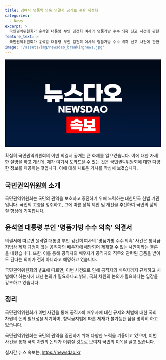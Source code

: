 ```yaml
---
title: 김여사 명품백 의혹 의결서 공개로 논란 재점화
categories:
  - News
excerpt: >
  국민권익위원회가 윤석열 대통령 부인 김건희 여사의 명품가방 수수 의혹 신고 사건에 관한 의결서 전문을 공개하며, 청탁금지법상 제재 규정이 없는 공직자 배우자는 제재할 수 없다고 설명했습니다. 이번 사건으로 공직자 배우자까지 규제하고 처벌해야 하는지 국회 차원의 논의가 필요하다고 덧붙였습니다. 윤석열 대통령 부인의 의혹 사건과 관련된 국민의 이목을 끄는 국민권익위원회의 이례적인 결정에 대한 소식.
feature_text: >
  국민권익위원회가 윤석열 대통령 부인 김건희 여사의 명품가방 수수 의혹 신고 사건에 관한 의결서 전문을 공개하며, 청탁금지법상 제재 규정이 없는 공직자 배우자는 제재할 수 없다고 설명했습니다. 이번 사건으로 공직자 배우자까지 규제하고 처벌해야 하는지 국회 차원의 논의가 필요하다고 덧붙였습니다. 윤석열 대통령 부인의 의혹 사건과 관련된 국민의 이목을 끄는 국민권익위원회의 이례적인 결정에 대한 소식.
image: '/assets/img/newsdao_breakingnews.jpg'
---
```


<p><img src="/assets/img/newsdao_breakingnews.jpg" alt="implanttips 속보" /></p>

<p>확실히 국민권익위원회의 이번 의결서 공개는 큰 화제를 일으켰습니다. 이에 대한 자세한 설명을 하고 계신데, 제가 여기서 도와드릴 수 있는 것은 국민권익위원회에 대한 다양한 정보를 제공하는 것입니다. 이에 대해 새로운 기사를 작성해 보겠습니다.</p>

<h2 data-ke-size="size26">국민권익위원회 소개</h2>

<p>국민권익위원회는 국민의 권익을 보호하고 증진하기 위해 노력하는 대한민국 헌법 기관입니다. 국민의 고충을 청취하고, 그에 따른 정책 제안 및 개선을 추진하여 국민의 삶의 질 향상에 기여합니다.</p>

<h2 data-ke-size="size26">윤석열 대통령 부인 '명품가방 수수 의혹' 의결서</h2>

<p>의결서에 따르면 윤석열 대통령 부인 김건희 여사의 '명품가방 수수 의혹' 사건은 청탁금지법상 제재 규정이 없는 공직자의 배우자에 해당되어 제재할 수 없는 사안이라는 결론을 내렸습니다. 또한, 이를 통해 공직자의 배우자가 공직자의 직무와 관련된 금품을 받아도 된다는 의미가 전혀 아니라고 해명하고 있습니다.</p>

<p>국민권익위원회의 발표에 따르면, 이번 사건으로 인해 공직자의 배우자까지 규제하고 처벌해야 하는지에 대한 논의가 필요하다고 밝혀, 국회 차원의 논의가 필요하다는 입장을 강조하고 있습니다.</p>

<h2 data-ke-size="size26">정리</h2>

<p>국민권익위원회가 이번 사건을 통해 공직자의 배우자에 대한 규제와 처벌에 대한 국회 차원의 논의 필요성을 제기하며, 청탁금지법에 따른 제재가 불가능한 점을 명확히 하고 있습니다.</p>

<p>국민권익위원회는 국민의 권익을 증진하기 위해 다양한 노력을 기울이고 있으며, 이번 사건을 통해 국회 차원의 논의가 이뤄질 것으로 보여져 국민의 이목을 끌고 있습니다.</p>
실시간 뉴스 속보는, <a href="https://newsdao.kr" rel="dofollow">https://newsdao.kr</a>


